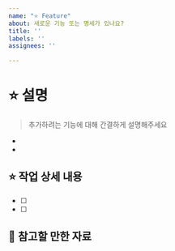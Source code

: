 ```yaml
---
name: "⭐ Feature"
about: 새로운 기능 또는 명세가 있나요?
title: ''
labels: ''
assignees: ''

---
```


# ⭐ 설명
> 추가하려는 기능에 대해 간결하게 설명해주세요
-
- 
## ⭐ 작업 상세 내용
- [ ]
- [ ]

## 📖 참고할 만한 자료
